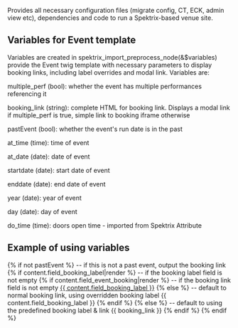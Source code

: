 Provides all necessary configuration files (migrate config, CT, ECK, admin view etc),
dependencies and code to run a Spektrix-based venue site. 

Variables for Event template
----------------------------

Variables are created in spektrix_import_preprocess_node(&$variables) provide
the Event twig template with necessary parameters to display booking links, including
label overrides and modal link. Variables are:

  multiple_perf (bool): whether the event has multiple performances referencing it

  booking_link (string): complete HTML for booking link. Displays a modal link if 
                         multiple_perf is true, simple link to booking iframe otherwise

  pastEvent (bool): whether the event's run date is in the past

  at_time (time): time of event

  at_date (date): date of event

  startdate (date): start date of event

  enddate (date): end date of event

  year (date): year of event

  day (date): day of event

  do_time (time): doors open time - imported from Spektrix Attribute


Example of using variables
--------------------------

  {% if not pastEvent %} -- if this is not a past event, output the booking link
      {% if content.field_booking_label|render %} -- if the booking label field is not empty
          {% if content.field_event_booking|render %} -- if the booking link field is not empty
              <a href="{{ content.field_event_booking }}" title="{{ content.field_booking_label }}" class="a-btn a-btn--book">{{ content.field_booking_label }}</a>
          {% else %} -- default to normal booking link, using overridden booking label
              <span class="a-btn a-btn--alt">{{ content.field_booking_label }}</span>
          {% endif %}
      {% else %} -- default to using the predefined booking label & link
          <span class="a-booking">
              {{ booking_link }}
          </span>
      {% endif %}
  {% endif %}

